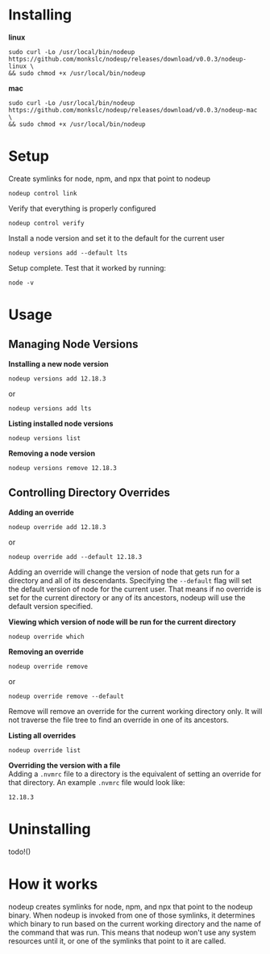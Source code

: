 # Installing
**linux**
```
sudo curl -Lo /usr/local/bin/nodeup https://github.com/monkslc/nodeup/releases/download/v0.0.3/nodeup-linux \
&& sudo chmod +x /usr/local/bin/nodeup
```

**mac**
```
sudo curl -Lo /usr/local/bin/nodeup https://github.com/monkslc/nodeup/releases/download/v0.0.3/nodeup-mac \
&& sudo chmod +x /usr/local/bin/nodeup
```

# Setup
Create symlinks for node, npm, and npx that point to nodeup
```
nodeup control link
```

Verify that everything is properly configured
```
nodeup control verify
```

Install a node version and set it to the default for the current user
```
nodeup versions add --default lts
```

Setup complete. Test that it worked by running:
```
node -v
```

# Usage
## Managing Node Versions
**Installing a new node version**
```
nodeup versions add 12.18.3
```
or
```
nodeup versions add lts
```

**Listing installed node versions**
```
nodeup versions list
```

**Removing a node version**
```
nodeup versions remove 12.18.3
```

## Controlling Directory Overrides
**Adding an override**
```
nodeup override add 12.18.3
```
or
```
nodeup override add --default 12.18.3
```
Adding an override will change the version of node that gets run for a directory and all of its descendants. Specifying the `--default` flag will set the default version of node for the current user. That means if no override is set for the current directory or any of its ancestors, nodeup will use the default version specified.

**Viewing which version of node will be run for the current directory**
```
nodeup override which
```

**Removing an override**
```
nodeup override remove
```
or
```
nodeup override remove --default
```
Remove will remove an override for the current working directory only. It will not traverse the file tree to find an override in one of its ancestors.

**Listing all overrides**
```
nodeup override list
```

**Overriding the version with a file**\
Adding a `.nvmrc` file to a directory is the equivalent of setting an override for that directory. An example `.nvmrc` file would look like:
```
12.18.3
```

# Uninstalling
todo!()

# How it works
nodeup creates symlinks for node, npm, and npx that point to the nodeup binary. When nodeup is invoked from one of those symlinks, it determines which binary to run based on the current working directory and the name of the command that was run. This means that nodeup won't use any system resources until it, or one of the symlinks that point to it are called.
